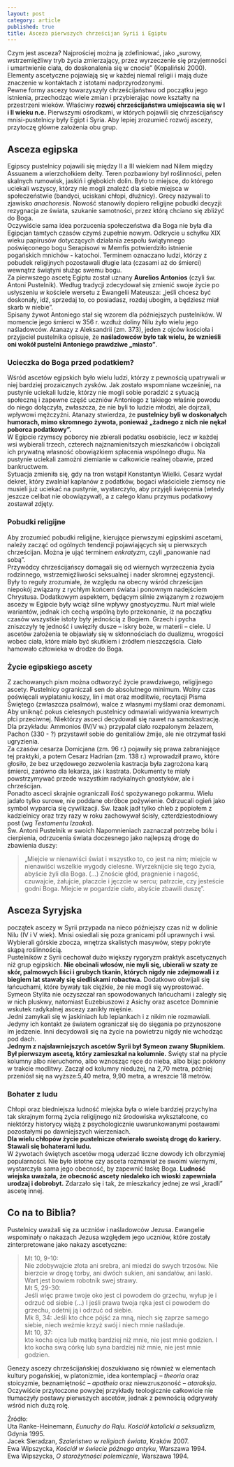 ```yaml
---
layout: post
category: article
published: true
title: Asceza pierwszych chrześcijan Syrii i Egiptu
---
```

Czym jest asceza? Najprościej można ją zdefiniować, jako „surowy, wstrzemięźliwy tryb życia zmierzający, przez wyrzeczenie się przyjemności i umartwienie ciała, do doskonalenia się w cnocie” (Kopaliński 2000). Elementy ascetyczne pojawiają się w każdej niemal religii i mają duże znaczenie w kontaktach z istotami nadprzyrodzonymi.      
Pewne formy ascezy towarzyszyły chrześcijaństwu od początku jego istnienia, przechodząc wiele zmian i przybierając nowe kształty na przestrzeni wieków. Właściwy **rozwój chrześcijaństwa umiejscawia się w I i II wieku n.e.** Pierwszymi ośrodkami, w których pojawili się chrześcijańscy mnisi-pustelnicy były Egipt i Syria. Aby lepiej zrozumieć rozwój ascezy, przytoczę główne założenia obu grup.       

## Asceza egipska
Egipscy pustelnicy pojawili się między II a III wiekiem nad Nilem między Assuanem a wierzchołkiem delty. Teren pozbawiony był roślinności, pełen skalnych rumowisk, jaskiń i głębokich dolin. Było to miejsce, do którego uciekali wszyscy, którzy nie mogli znaleźć dla siebie miejsca w społeczeństwie (bandyci, uciskani chłopi, dłużnicy). Grecy nazywali to zjawisko _anachoresis_. Nowość stanowiły dopiero religijne pobudki decyzji: rezygnacja ze świata, szukanie samotności, przez którą chciano się zbliżyć do Boga.     
Oczywiście sama idea porzucenia społeczeństwa dla Boga nie była dla Egipcjan tamtych czasów czymś zupełnie nowym. Odkrycie u schyłku XIX wieku papirusów dotyczących działania zespołu świątynnego poświęconego bogu Serapisowi w Memfis potwierdziło istnienie pogańskich mnichów - katochoi. Terminem oznaczano ludzi, którzy z pobudek religijnych pozostawali długie lata (czasami aż do śmierci) wewnątrz świątyni służąc swemu bogu.      
Za pierwszego ascetę Egiptu został uznany **Aurelios Antonios** (czyli św. Antoni Pustelnik). Według tradycji zdecydował się zmienić swoje życie po usłyszeniu w kościele wersetu z Ewangelii Mateusza: „jeśli chcesz być doskonały, idź, sprzedaj to, co posiadasz, rozdaj ubogim, a będziesz miał skarb w niebie”.     
Spisany żywot Antoniego stał się wzorem dla późniejszych pustelników. W momencie jego śmierci w 356 r. wzdłuż doliny Nilu żyło wielu jego naśladowców. Atanazy z Aleksandrii (zm. 373), jeden z ojców kościoła i przyjaciel pustelnika opisuje, że **naśladowców było tak wielu, że wznieśli oni wokół pustelni Antoniego prawdziwe „miasto”**.   

### Ucieczka do Boga przed podatkiem?
Wśród ascetów egipskich było wielu ludzi, którzy z pewnością upatrywali w niej bardziej prozaicznych zysków. Jak zostało wspomniane wcześniej, na pustynie uciekali ludzie, którzy nie mogli sobie poradzić z sytuacją społeczną i zapewne część uczniów Antoniego z takiego właśnie powodu do niego dołączyła, zwłaszcza, że nie byli to ludzie młodzi, ale dojrzali, wpływowi mężczyźni. Atanazy stwierdza, że **pustelnicy byli w doskonałych humorach, mimo skromnego żywota, ponieważ „żadnego z nich nie nękał poborca podatkowy”.**     
W Egipcie rzymscy poborcy nie zbierali podatku osobiście, lecz w każdej wsi wybierali trzech, czterech najznamienitszych mieszkańców i obciążali ich prywatną własność obowiązkiem spłacenia wspólnego długu. Na pustynie uciekali zamożni ziemianie w całkowicie realnej obawie, przed bankructwem.   
Sytuacja zmieniła się, gdy na tron wstąpił Konstantyn Wielki. Cesarz wydał dekret, który zwalniał kapłanów z podatków, bogaci właściciele ziemscy nie musieli już uciekać na pustynie, wystarczyło, aby przyjęli święcenia (wtedy jeszcze celibat nie obowiązywał), a z całego klanu przymus podatkowy zostawał zdjęty.     

### Pobudki religijne
Aby zrozumieć pobudki religijne, kierujące pierwszymi egipskimi ascetami, należy zacząć od ogólnych tendencji pojawiających się u pierwszych chrześcijan. Można je ująć terminem _enkratyzm_, czyli „panowanie nad sobą”.    
Przywódcy chrześcijańscy domagali się od wiernych wyrzeczenia życia rodzinnego, wstrzemięźliwości seksualnej i nader skromnej egzystencji. Były to reguły zrozumiałe, że względu na obecny wśród chrześcijan niepokój związany z rychłym końcem świata i ponownym nadejściem Chrystusa. Dodatkowym aspektem, będącym silnie związanym z rozwojem ascezy w Egipcie były wciąż silne wpływy gnostycyzmu. Nurt miał wiele wariantów, jednak ich cechą wspólną było przekonanie, iż na początku czasów wszystkie istoty były jednością z Bogiem. Grzech i pycha zniszczyły tę jedność i uwięziły dusze – iskry boże, w materii – ciele. U ascetów założenia te objawiały się w skłonnościach do dualizmu, wrogości wobec ciała, które miało być skutkiem i źródłem nieszczęścia. Ciało hamowało człowieka w drodze do Boga.    

### Życie egipskiego ascety
Z zachowanych pism można odtworzyć życie prawdziwego, religijnego ascety.  Pustelnicy ograniczali sen do absolutnego minimum. Wolny czas poświęcali wyplataniu koszy, lin i mat oraz modlitwie, recytacji Pisma Świętego (zwłaszcza psalmów), walce z własnymi myślami oraz demonami. Aby uniknąć pokus cielesnych pustelnicy odmawiali widywania krewnych płci przeciwnej. Niektórzy asceci decydowali się nawet na samokastrację. Dla przykładu: Ammonios (IV/V w.) przypalał ciało rozpalonym żelazem, Pachon (330 - ?) przystawił sobie do genitaliów żmije, ale nie otrzymał łaski ugryzienia.     
Za czasów cesarza Domicjana (zm. 96 r.) pojawiły się prawa zabraniające tej praktyki, a potem Cesarz Hadrian (zm. 138 r.) wprowadził prawo, które głosiło, że bez urzędowego zezwolenia kastracja była zagrożona karą śmierci, zarówno dla lekarza, jak i kastrata. Dokumenty te miały powstrzymywać przede wszystkim radykalnych gnostyków, ale i chrześcijan.    
Ponadto asceci skrajnie ograniczali ilość spożywanego pokarmu. Wielu jadało tylko surowe, nie poddane obróbce pożywienie. Odrzucali ogień jako symbol wyparcia się cywilizacji. Św. Izaak jadł tylko chleb z popiołem z kadzielnicy oraz trzy razy w roku zachowywał ścisły, czterdziestodniowy post (wg _Testamentu Izaaka_).    
Św. Antoni Pustelnik w swoich Napomnieniach zaznaczał potrzebę bólu i cierpienia, odrzucenia świata doczesnego jako najlepszą drogę do zbawienia duszy:       

> „Miejcie w nienawiści świat i wszystko to, co jest na nim; miejcie w nienawiści wszelkie wygody cielesne. Wyrzeknijcie się tego życia, abyście żyli dla Boga. (…) Znoście głód, pragnienie i nagość, czuwajcie, żałujcie, płaczcie i jęczcie w sercu; patrzcie, czy jesteście godni Boga. Miejcie w pogardzie ciało, abyście zbawili duszę”.     

## Asceza Syryjska
początek ascezy w Syrii przypada na nieco późniejszy czas niż w dolinie Nilu (IV i V wiek). Mnisi osiedlali się poza granicami pól uprawnych i wsi. Wybierali górskie zbocza, wnętrza skalistych masywów, stepy pokryte skąpą roślinnością.    
Pustelników z Syrii cechował dużo większy rygoryzm praktyk ascetycznych niż grup egipskich. **Nie obcinali włosów, nie myli się, ubierali w szaty ze skór, palmowych liści i grubych tkanin, których nigdy nie zdejmowali i z biegiem lat stawały się siedliskami robactwa.** Dodatkowo obwijali się łańcuchami, które bywały tak ciężkie, że nie mogli się wyprostować. Symeon Stylita nie oczyszczał ran spowodowanych łańcuchami i zaległy się w nich pluskwy, natomiast Euzebiuszowi z Asichy oraz ascetce Domninie wskutek radykalnej ascezy zanikły mięśnie.      
Jedni zamykali się w jaskiniach lub lepiankach i z nikim nie rozmawiali. Jedyny ich kontakt ze światem ograniczał się do sięgania po przynoszone im jedzenie. Inni decydowali się na życie na powietrzu nigdy nie wchodząc pod dach.  
**Jednym z najsławniejszych ascetów Syrii był Symeon zwany Słupnikiem. Był pierwszym ascetą, który zamieszkał na kolumnie.** Święty stał na płycie kolumny albo nieruchomo, albo wznosząc ręce do nieba, albo bijąc pokłony w trakcie modlitwy. Zaczął od kolumny niedużej, na 2,70 metra, później przeniósł się na wyższe:5,40 metra, 9,90 metra, a wreszcie 18 metrów.        

### Bohater z ludu
Chłopi oraz biedniejsza ludność miejska była o wiele bardziej przychylna tak skrajnym formą życia religijnego niż środowiska wykształcone, co niektórzy historycy wiążą z psychologicznie uwarunkowanymi postawami pozostałymi po dawniejszych wierzeniach.    
**Dla wielu chłopów życie pustelnicze otwierało swoistą drogę do kariery. Stawali się bohaterami ludu.**     
W żywotach świętych ascetów mogą uderzać liczne dowody ich olbrzymiej popularności. Nie było istotne czy asceta rozmawiał ze swoimi wiernymi, wystarczyła sama jego obecność, by zapewnić łaskę Boga. **Ludność wiejska uważała, że obecność ascety niedaleko ich wioski zapewniała urodzaj i dobrobyt.** Zdarzało się i tak, że mieszkańcy jednej ze wsi „kradli” ascetę innej.    

## Co na to Biblia?
Pustelnicy uważali się za uczniów i naśladowców Jezusa. 
Ewangelie wspominały o nakazach Jezusa względem jego uczniów, które zostały zinterpretowane jako nakazy ascetyczne:    

> Mt 10, 9-10:    
Nie zdobywajcie złota ani srebra, ani miedzi do swych trzosów. Nie bierzcie w drogę torby, ani dwóch sukien, ani sandałów, ani laski. Wart jest bowiem robotnik swej strawy.   
Mt 5, 29-30:    
Jeśli więc prawe twoje oko jest ci powodem do grzechu, wyłup je i odrzuć od siebie (…) I jeśli prawa twoja ręka jest ci powodem do grzechu, odetnij ją i odrzuć od siebie.    
Mk 8, 34:
Jeśli kto chce pójść za mną, niech się zaprze samego siebie, niech weźmie krzyż swój i niech mnie naśladuje.    
Mt 10, 37:   
kto kocha ojca lub matkę bardziej niż mnie, nie jest mnie godzien. I kto kocha swą córkę lub syna bardziej niż mnie, nie jest mnie godzien.   

Genezy ascezy chrześcijańskiej doszukiwano się również w elementach kultury pogańskiej, w platonizmie, idea kontemplacji – _theoria_ oraz stoicyzmie, beznamiętność – _apatheia_ oraz niewzruszoność – _ataraksja_.  
Oczywiście przytoczone powyżej przykłady teologicznie całkowicie nie tłumaczyły postawy pierwszych ascetów, jednak z pewnością odgrywały wśród nich dużą rolę.  

Źródło:    
Uta Ranke-Heinemann, _Eunuchy do Raju. Kościół katolicki a seksualizm_, Gdynia 1995.   
Jacek Sieradzan, _Szaleństwo w religiach świata_, Kraków 2007.   
Ewa Wipszycka, _Kościół w świecie późnego antyku_, Warszawa 1994.   
Ewa Wipszycka, _O starożytności polemicznie_, Warszawa 1994.

